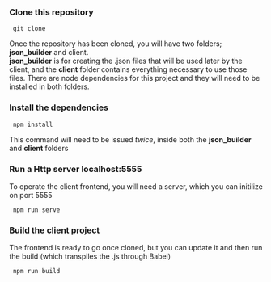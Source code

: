 ### Clone this repository

     git clone  
     

Once the repository has been cloned, you will have two folders; **json_builder** and client.   
**json_builder** is for creating the .json files that will be used later by the client, and the **client** folder contains everything necessary to use those files.
There are node dependencies for this project and they will need to be installed in both folders.

### Install the dependencies

     npm install  
     
This command will need to be issued *twice*, inside both the **json_builder** and **client** folders

### Run a Http server localhost:5555

To operate the client frontend, you will need a server, which you can initilize on port 5555

     npm run serve
     
### Build the client project

The frontend is ready to go once cloned, but you can update it and then run the build (which transpiles the .js through Babel) 

     npm run build
